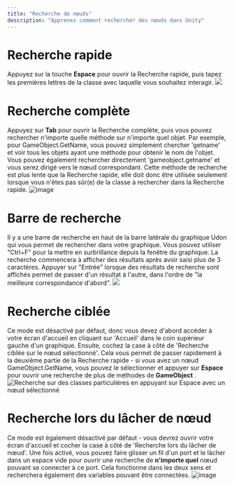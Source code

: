 ```yaml
---
title: "Recherche de nœuds"
description: "Apprenez comment rechercher des nœuds dans Unity"
---
```


# Recherche rapide

Appuyez sur la touche **Espace** pour ouvrir la Recherche rapide, puis tapez les premières lettres de la classe avec laquelle vous souhaitez interagir.
![](/img/worlds/searching-for-nodes-b2c9ea7-gameobject-search.png)

# Recherche complète

Appuyez sur **Tab** pour ouvrir la Recherche complète, puis vous pouvez rechercher n'importe quelle méthode sur n'importe quel objet. Par exemple, pour GameObject.GetName, vous pouvez simplement chercher 'getname' et voir tous les objets ayant une méthode pour obtenir le nom de l'objet. Vous pouvez également rechercher directement 'gameobject.getname' et vous serez dirigé vers le nœud correspondant. Cette méthode de recherche est plus lente que la Recherche rapide, elle doit donc être utilisée seulement lorsque vous n'êtes pas sûr(e) de la classe à rechercher dans la Recherche rapide.
![image](/img/worlds/searching-for-nodes-0f8fb2b-fullsearch.png)

# Barre de recherche

Il y a une barre de recherche en haut de la barre latérale du graphique Udon qui vous permet de rechercher dans votre graphique. 
Vous pouvez utiliser "Ctrl+F" pour la mettre en surbrillance depuis la fenêtre du graphique.
La recherche commencera à afficher des résultats après avoir saisi plus de 3 caractères.
Appuyer sur "Entrée" lorsque des résultats de recherche sont affichés permet de passer d'un résultat à l'autre, dans l'ordre de "la meilleure correspondance d'abord".
![](/img/worlds/searching-for-nodes-4647159-search.png)

# Recherche ciblée

Ce mode est désactivé par défaut, donc vous devez d'abord accéder à votre écran d'accueil en cliquant sur 'Accueil' dans le coin supérieur gauche d'un graphique. Ensuite, cochez la case à côté de 'Recherche ciblée sur le nœud sélectionné'. Cela vous permet de passer rapidement à la deuxième partie de la Recherche rapide - si vous avez un nœud GameObject.GetName, vous pouvez le sélectionner et appuyer sur **Espace** pour ouvrir une recherche de plus de méthodes de **GameObject** .
![Recherche sur des classes particulières en appuyant sur **Espace** avec un nœud sélectionné](/img/worlds/searching-for-nodes-3ef349a-focused-search.png)

# Recherche lors du lâcher de nœud

Ce mode est également désactivé par défaut - vous devrez ouvrir votre écran d'accueil et cocher la case à côté de 'Recherche lors du lâcher de nœud'. Une fois activé, vous pouvez faire glisser un fil d'un port et le lâcher dans un espace vide pour ouvrir une recherche de **n'importe quel** nœud pouvant se connecter à ce port. Cela fonctionne dans les deux sens et recherchera également des variables pouvant être connectées.
![image](/img/worlds/searching-for-nodes-8656333-portsearch.gif)